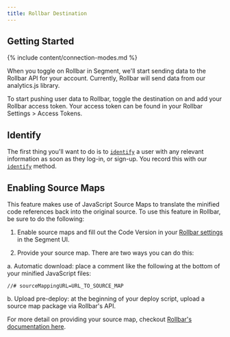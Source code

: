 ```yaml
---
title: Rollbar Destination
---
```


## Getting Started

{% include content/connection-modes.md %}

When you toggle on Rollbar in Segment, we'll start sending data to the Rollbar API for your account. Currently, Rollbar will send data from our analytics.js library.

To start pushing user data to Rollbar, toggle the destination on and add your Rollbar access token. Your access token can be found in your Rollbar Settings > Access Tokens.

## Identify

The first thing you'll want to do is to [`identify`](/docs/spec/identify/) a user with any relevant information as soon as they log-in, or sign-up. You record this with our [`identify`](/docs/spec/identify/) method.

## Enabling Source Maps

This feature makes use of JavaScript Source Maps to translate the minified code references back into the original source. To use this feature in Rollbar, be sure to do the following:

1. Enable source maps and fill out the Code Version in your [Rollbar settings](/docs/destinations/rollbar/#settings) in the Segment UI.

2. Provide your source map. There are two ways you can do this:

  a. Automatic download: place a comment like the following at the bottom of your minified JavaScript files:

  ```
  //# sourceMappingURL=URL_TO_SOURCE_MAP
  ```

  b. Upload pre-deploy: at the beginning of your deploy script, upload a source map package via Rollbar's API.

  For more detail on providing your source map, checkout [Rollbar's documentation here](https://rollbar.com/docs/source-maps/#step-2-provide-your-source-map).
